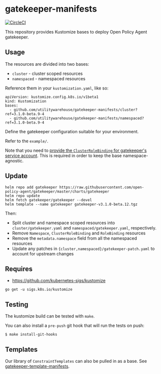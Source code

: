 # gatekeeper-manifests

[![CircleCI](https://circleci.com/gh/utilitywarehouse/gatekeeper-manifests/tree/master.svg?style=svg)](https://circleci.com/gh/utilitywarehouse/gatekeeper-manifests/tree/master)

This repository provides Kustomize bases to deploy Open Policy Agent gatekeeper.

## Usage

The resources are divided into two bases:

- `cluster` - cluster scoped resources
- `namespaced` - namespaced resources

Reference them in your `kustomization.yaml`, like so:

```
apiVersion: kustomize.config.k8s.io/v1beta1
kind: Kustomization
bases:
  - github.com/utilitywarehouse/gatekeeper-manifests/cluster?ref=3.1.0-beta.9-4
  - github.com/utilitywarehouse/gatekeeper-manifests/namespaced?ref=3.1.0-beta.9-4
```

Define the gatekeeper configuration suitable for your environment.

Refer to the `example/`.

Note that you need to [provide the `ClusterRoleBinding` for gatekeeper's service
account](example/rbac.yaml). This is required in order to keep the base namespace-agnostic.

## Update

```
helm repo add gatekeeper https://raw.githubusercontent.com/open-policy-agent/gatekeeper/master/charts/gatekeeper
helm repo update
helm fetch gatekeeper/gatekeeper --devel
helm template --name gatekeeper gatekeeper-v3.1.0-beta.12.tgz
```

Then:

- Split cluster and namespace scoped resources into `cluster/gatekeeper.yaml` and
  `namespaced/gatekeeper.yaml`, respectively.
- Remove `Namespace`, `ClusterRoleBinding` and `RoleBinding` resources
- Remove the `metadata.namespace` field from all the namespaced resources
- Update any patches in `{cluster,namespaced}/gatekeeper-patch.yaml` to account
  for upstream changes

## Requires

- https://github.com/kubernetes-sigs/kustomize

```
go get -u sigs.k8s.io/kustomize
```

## Testing

The kustomize build can be tested with `make`.

You can also install a `pre-push` git hook that will run the tests on push:

```
$ make install-git-hooks
```

## Templates

Our library of `ConstraintTemplates` can also be pulled in as a base. See [gatekeeper-template-manifests](https://github.com/utilitywarehouse/gatekeeper-template-manifests).
